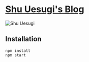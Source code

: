 # [Shu Uesugi's Blog](http://chibicode.com)

![Shu Uesugi](https://cloud.githubusercontent.com/assets/992008/12419519/8a0135a6-be6b-11e5-963d-6b29f528e7e1.jpg)

## Installation

```
npm install
npm start
```
